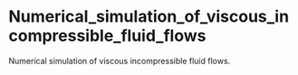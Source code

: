 # Numerical_simulation_of_viscous_incompressible_fluid_flows
Numerical simulation of viscous incompressible fluid flows.
